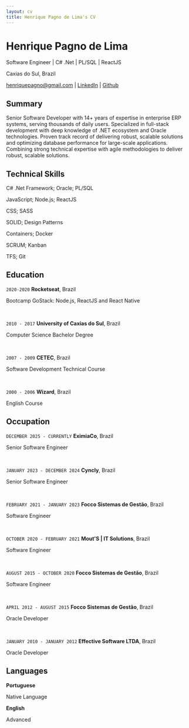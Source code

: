 ```yaml
---
layout: cv
title: Henrique Pagno de Lima's CV
---
```

# Henrique Pagno de Lima
Software Engineer | C# .Net | PL/SQL | ReactJS

Caxias do Sul, Brazil

<div id="webaddress">
<a href="mailto:henriquepagno@gmail.com">henriquepagno@gmail.com</a>
| <a href="https://linkedin.com/in/henrique-pagno-de-lima/?locale=en_US">LinkedIn</a>
| <a href="https://github.com/henriquepagno/">Github</a>
</div>

## Summary

Senior Software Developer with 14+ years of expertise in enterprise ERP systems, serving thousands of daily users. Specialized in full-stack development with deep knowledge of .NET ecosystem and Oracle technologies. Proven track record of delivering robust, scalable solutions and optimizing database performance for large-scale applications. Combining strong technical expertise with agile methodologies to deliver robust, scalable solutions.


## Technical Skills

C# .Net Framework; Oracle; PL/SQL

JavaScript; Node.js; ReactJS

CSS; SASS

SOLID; Design Patterns

Containers; Docker

SCRUM; Kanban

TFS; Git


## Education

`2020-2020`
__Rocketseat__, Brazil

Bootcamp GoStack: Node.js, ReactJS and React Native

<br/>

`2010 - 2017`
__University of Caxias do Sul__, Brazil

Computer Science Bachelor Degree

<br/>

`2007 - 2009`
__CETEC__, Brazil

Software Development Technical Course

<br/>

`2000 - 2006`
__Wizard__, Brazil

English Course


## Occupation

`DECEMBER 2025 - CURRENTLY`
__EximiaCo__, Brazil

Senior Software Engineer

<br/>

`JANUARY 2023 - DECEMBER 2024`
__Cyncly__, Brazil

Senior Software Engineer

<br/>

`FEBRUARY 2021 - JANUARY 2023`
__Focco Sistemas de Gestão__, Brazil

Software Engineer

<br/>

`OCTOBER 2020 - FEBRUARY 2021`
__Mout'S | IT Solutions__, Brazil

Software Engineer

<br/>

`AUGUST 2015 - OCTOBER 2020`
__Focco Sistemas de Gestão__, Brazil

Software Engineer

<br/>

`APRIL 2012 - AUGUST 2015`
__Focco Sistemas de Gestão__, Brazil

Oracle Developer

<br/>

`JANUARY 2010 - JANUARY 2012`
__Effective Software LTDA__, Brazil

Oracle Developer


## Languages

__Portuguese__

Native Language

__English__

Advanced


<!-- ### Footer

Last updated: Jan 2025 -->


